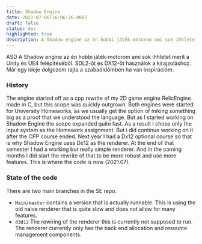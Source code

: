 ```yaml
---
title: Shadow Engine
date: 2021-07-06T16:06:26.000Z
draft: false
status: dev
highlighted: true
description: A Shadow engine az én hobbi játék-motorom ami sok ihhletet merít a Unity és UE4 felépítéséből. SDL2-őt és DX12-őt használok a kirajzoláshoz.
---
```

ASD
A Shadow engine az én hobbi játék-motorom ami sok ihhletet merít a Unity és UE4 felépítéséből. SDL2-őt és DX12-őt használok a kirajzoláshoz. Már egy ideje dolgozom rajta a szabadidőmben ha van inspirációm.

### History
The engine started off as a cpp rewrite of my 2D game engine RelicEngine made in C, but this scope was quickly outgrown. Both engines were started for University Homeworks, as we usually get the option of miking something big as a proof that we understood the language. But as I started working on Shadow Engine the scope expanded quite fast. As a result I chose only the input system as the Homework assignment. But i did continue working on it after the CPP course ended. Next year I had a Dx12 optional course so that is why Shadow Engine uses Dx12 as the renderer. At the end of that semester I had a working but really simple renderer. And in the coming months I did start the rewrite of that to be more robust and use more features. This is where the code is now (2021.07).

### State of the code
There are two main branches in the SE repo. 
 - ``Main/master`` contains a version that is actually runnable. This is using the old naive renderer that is quite slow and does not allow for many features.
 - ``d3d12`` The rewiring of the renderer this is currently not supposed to run. The renderer currently only has the back end allocation and resource management components.
